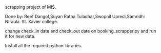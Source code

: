 scrapping project of MIS.

Done by: Reef Dangol,Suyan Ratna Tuladhar,Swopnil Upredi,Samridhi Niraula.
St. Xavier college.

change check_in date and check_out date on booking_scrapper.py and run it for new data.

Install all the required python libraries.

